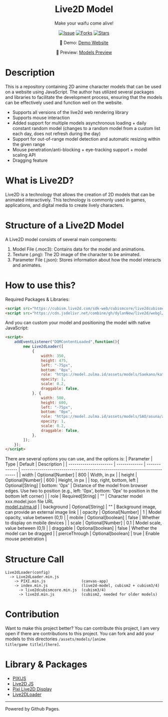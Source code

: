 <div align="center">
<h1>Live2D Model</h1>

<p>Make your waifu come alive!</p>

[![Issue](https://img.shields.io/github/issues/AzharRizky/Live2D-Model)](https://img.shields.io/github/issues/AzharRizky/Live2D-Model)
[![Forks](https://img.shields.io/github/forks/AzharRizky/Live2D-Model)](https://img.shields.io/github/forks/AzharRizky/Live2D-Model)
[![Stars](https://img.shields.io/github/stars/AzharRizky/Live2D-Model)](https://img.shields.io/github/stars/AzharRizky/Live2D-Model)

📢 Demo: [Demo Website](https://zulma.id/)

📖 Preview: [Models Preview](https://model.zulma.id/)

</div>

# Description

This is a repository containing 2D anime character models that can be used on a website using JavaScript. The author has utilized several packages and libraries to facilitate the development process, ensuring that the models can be effectively used and function well on the website.

- Supports all versions of the live2d web rendering library  
- Supports mouse interaction  
- Added support for multiple models asynchronous loading + daily constant random model (changes to a random model from a custom list each day, does not refresh during the day)  
- Support for out-of-range model detection and automatic resizing within the given range
- Mouse penetration/anti-blocking + eye-tracking support + model scaling API
- Dragging feature

# What is Live2D?

Live2D is a technology that allows the creation of 2D models that can be animated interactively. This technology is commonly used in games, applications, and digital media to create lively characters.

# Structure of a Live2D Model

A Live2D model consists of several main components:
1. Model File (.moc3): Contains data for the model and animations.
2. Texture (.png): The 2D image of the character to be animated.
3. Parameter File (.json): Stores information about how the model interacts and animates.

# How to use this?

Required Packages & Libraries:
```html
<script src="https://cubism.live2d.com/sdk-web/cubismcore/live2dcubismcore.min.js"></script>
<script src="https://cdn.jsdelivr.net/combine/gh/dylanNew/live2d/webgl/Live2D/lib/live2d.min.js,npm/pixi.js@6.5.2/dist/browser/pixi.min.js,npm/pixi-live2d-display/dist/index.min.js,gh/Weidows-projects/Live2dLoader/dist/Live2dLoader.min.js"></script>
```

And you can custom your model and positioning the model with native JavaScript:
```html
<script>
    addEventListener("DOMContentLoaded",function(){
        new Live2dLoader([
            {
                width: 350,
                height: 475,
                left: "-75px",
                bottom: "0px",
                role: "https://model.zulma.id/assets/models/Saekano/kato/01.json",
                opacity: 1,
                scale: 0.2,
                draggable: false,
            }, {
                width: 500,
                height: 600,
                left: "-75px",
                bottom: "0px",
                role: "https://model.zulma.id/assets/models/SAO/asuna/asuna_01/asuna_01.model.json",
                opacity: 1,
                scale: 0.2,
                draggable: false,
            },
        ]);
    });
</script>
```

There are several options you can use, and the options is:
| Parameter              | Type          | Default       | Description                                                                 |
| ---------------------- | ------------- | ------------- | --------------------------------------------------------------------------- |
| width                  | Optional[Number]  | 800           | Width, in px                                                               |
| height                 | Optional[Number]  | 600           | Height, in px                                                              |
| top, right, bottom, left | Optional[String]  | bottom: '0px' | Distance of the model from browser edges. Use two to position (e.g., left: '0px', bottom: '0px' to position in the bottom left corner) |
| role                   | Required[String]  | ""            | Character model xxx.model.json file URL </br> [model.zulma.id](https://github.com/AzharRizky/Live2D-Model) |
| background             | Optional[String]  | ""            | Background image, can provide an external image link                       |
| opacity                | Optional[Number]  | 1             | Model opacity, value between (0,1)                                         |
| mobile                 | Optional[boolean] | false         | Whether to display on mobile devices                                       |
| scale                  | Optional[Number]  | 0.1           | Model scale, value between (0,1)                                           |
| draggable              | Optional[boolean] | false         | Whether the model can be dragged                                           |
| pierceThrough          | Optional[boolean] | true          | Enable mouse penetration                                                   |

# Structure Call

```
Live2dLoader(config)  
  -> Live2dLoader.min.js  
    -> PIXI.min.js                (canvas-app)  
    -> index.min.js               (live2d-model, cubism2 + cubism3/4)  
      -> live2dcubismcore.min.js  (cubism3/4)  
      -> live2d.min.js            (cubism2, needed for older models)  
```

# Contribution

Want to make this project better? You can contribute this project, I am very open if there are contributions to this project. You can fork and add your models to this directories <code>/assets/models/[anime title/game title]/[here]</code>.

# Library & Packages

- [PIXIJS](https://github.com/pixijs/pixijs)
- [Live2D JS](https://www.live2d.com/en/sdk/about/)
- [Pixi Live2D Display](https://github.com/guansss/pixi-live2d-display)
- [Live2DLoader](https://github.com/Weidows-projects/Live2dLoader)

---

Powered by Github Pages.
